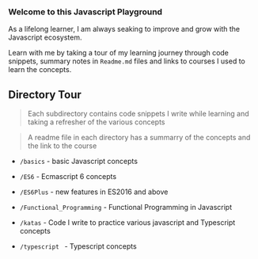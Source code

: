 ### Welcome to this Javascript Playground

As a lifelong learner, I am always seaking to improve and grow with the Javascript ecosystem.

Learn with me by taking a tour of my learning journey through code snippets, summary notes in `Readme.md` files and links to courses I used to learn the concepts.

## Directory Tour
> Each subdirectory contains code snippets I write while learning and taking a refresher of the various concepts

> A readme file in each directory has a summarry of the concepts and the link to the course


 * `/basics` - basic Javascript concepts
 
 * `/ES6` -  Ecmascript 6 concepts

 * `/ES6Plus` - new features in ES2016 and above

 * `/Functional_Programming` - Functional Programming in Javascript
 
  * `/katas` - Code I write to practice various javascript and Typescript concepts
  
  * `/typescript ` - Typescript concepts
